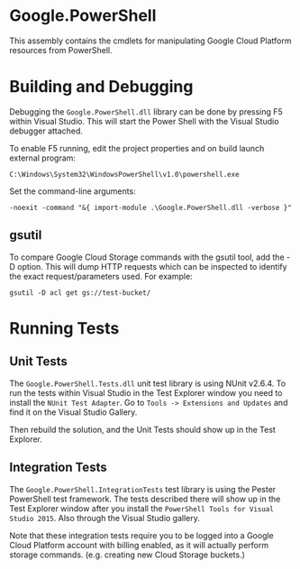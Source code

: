 ﻿# Google.PowerShell

This assembly contains the cmdlets for manipulating Google Cloud Platform resources from PowerShell.

# Building and Debugging

Debugging the `Google.PowerShell.dll` library can be done by pressing F5 within Visual Studio. This
will start the Power Shell with the Visual Studio debugger attached.

To enable F5 running, edit the project properties and on build launch external program:

    C:\Windows\System32\WindowsPowerShell\v1.0\powershell.exe

Set the command-line arguments:

    -noexit -command "&{ import-module .\Google.PowerShell.dll -verbose }"

## gsutil ##

To compare Google Cloud Storage commands with the gsutil tool, add the -D option. This will dump
HTTP requests which can be inspected to identify the exact request/parameters used. For example:

    gsutil -D acl get gs://test-bucket/

# Running Tests

## Unit Tests

The `Google.PowerShell.Tests.dll` unit test library is using NUnit v2.6.4. To run the tests within
Visual Studio in the Test Explorer window you need to install the `NUnit Test Adapter`. Go to
`Tools -> Extensions and Updates` and find it on the Visual Studio Gallery.

Then rebuild the solution, and the Unit Tests should show up in the Test Explorer.

## Integration Tests

The `Google.PowerShell.IntegrationTests` test library is using the Pester PowerShell test framework.
The tests described there will show up in the Test Explorer window after you install the
`PowerShell Tools for Visual Studio 2015`. Also through the Visual Studio gallery.

Note that these integration tests require you to be logged into a Google Cloud Platform account with
billing enabled, as it will actually perform storage commands. (e.g. creating new Cloud Storage buckets.)
